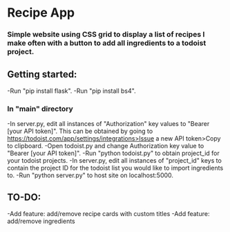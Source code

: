# Recipe App
### Simple website using CSS grid to display a list of recipes I make often with a button to add all ingredients to a todoist project.

## Getting started:
-Run "pip install flask".
-Run "pip install bs4".
### In "main" directory
-In server.py, edit all instances of "Authorization" key values to "Bearer [your API token]". This can be obtained by going to https://todoist.com/app/settings/integrations>Issue a new API token>Copy to clipboard.
-Open todoist.py and change Authorization key value to "Bearer [your API token]".
-Run "python todoist.py" to obtain project_id for your todoist projects.
-In server.py, edit all instances of "project_id" keys to contain the project ID for the todoist list you would like to import ingredients to.
-Run "python server.py" to host site on localhost:5000.



## TO-DO:

-Add feature: add/remove recipe cards with custom titles
-Add feature: add/remove ingredients
